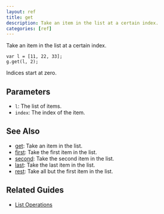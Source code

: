 ```yaml
---
layout: ref
title: get
description: Take an item in the list at a certain index.
categories: [ref]
---
```

Take an item in the list at a certain index.

    var l = [11, 22, 33];
    g.get(l, 2);

Indices start at zero.

## Parameters
- `l`: The list of items.
- `index`: The index of the item.

## See Also
- [get](get.html): Take an item in the list.
- [first](first.html): Take the first item in the list.
- [second](second.html): Take the second item in the list.
- [last](last.html): Take the last item in the list.
- [rest](rest.html): Take all but the first item in the list.

## Related Guides
- [List Operations](../guide/list.html)
